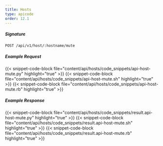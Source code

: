 ```yaml
---
title: Hosts
type: apicode
order: 12.1
---
```


##### Signature
`POST /api/v1/host/:hostname/mute`
##### Example Request
{{< snippet-code-block file="content/api/hosts/code_snippets/api-host-mute.py" highlight="true" >}}
{{< snippet-code-block file="content/api/hosts/code_snippets/api-host-mute.sh" highlight="true" >}}
{{< snippet-code-block file="content/api/hosts/code_snippets/api-host-mute.rb" highlight="true" >}}
##### Example Response
{{< snippet-code-block file="content/api/hosts/code_snippets/result.api-host-mute.py" highlight="true" >}}
{{< snippet-code-block file="content/api/hosts/code_snippets/result.api-host-mute.sh" highlight="true" >}}
{{< snippet-code-block file="content/api/hosts/code_snippets/result.api-host-mute.rb" highlight="true" >}}